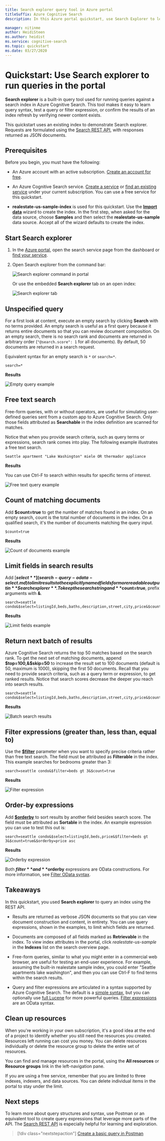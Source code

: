 ```yaml
---
title: Search explorer query tool in Azure portal
titleSuffix: Azure Cognitive Search
description: In this Azure portal quickstart, use Search Explorer to learn query syntax, test query expressions, or inspect a search document. Search explorer queries indexes in Azure Cognitive Search. 

manager: nitinme
author: HeidiSteen
ms.author: heidist
ms.service: cognitive-search
ms.topic: quickstart
ms.date: 03/27/2020
---
```


# Quickstart: Use Search explorer to run queries in the portal

**Search explorer** is a built-in query tool used for running queries against a search index in Azure Cognitive Search. This tool makes it easy to learn query syntax, test a query or filter expression, or confirm the results of an index refresh by verifying newer content exists.

This quickstart uses an existing index to demonstrate Search explorer. Requests are formulated using the [Search REST API](https://docs.microsoft.com/rest/api/searchservice/), with responses returned as JSON documents.

## Prerequisites

Before you begin, you must have the following:

+ An Azure account with an active subscription. [Create an account for free](https://azure.microsoft.com/free/).

+ An Azure Cognitive Search service. [Create a service](search-create-service-portal.md) or [find an existing service](https://ms.portal.azure.com/#blade/HubsExtension/BrowseResourceBlade/resourceType/Microsoft.Search%2FsearchServices) under your current subscription. You can use a free service for this quickstart. 

+ **realestate-us-sample-index** is used for this quickstart. Use the [**Import data**](search-import-data-portal.md) wizard to create the index. In the first step, when asked for the data source, choose **Samples** and then select the **realestate-us-sample** data source. Accept all of the wizard defaults to create the index.

## Start Search explorer

1. In the [Azure portal](https://portal.azure.com), open the search service page from the dashboard or [find your service](https://ms.portal.azure.com/#blade/HubsExtension/BrowseResourceBlade/resourceType/Microsoft.Search%2FsearchServices).

1. Open Search explorer from the command bar:

   ![Search explorer command in portal](./media/search-explorer/search-explorer-cmd2.png "Search explorer command in portal")

    Or use the embedded **Search explorer** tab on an open index:

   ![Search explorer tab](./media/search-explorer/search-explorer-tab.png "Search explorer tab")

## Unspecified query

For a first look at content, execute an empty search by clicking **Search** with no terms provided. An empty search is useful as a first query because it returns entire documents so that you can review document composition. On an empty search, there is no search rank and documents are returned in arbitrary order (`"@search.score": 1` for all documents). By default, 50 documents are returned in a search request.

Equivalent syntax for an empty search is `*` or `search=*`.
   
   ```http
   search=*
   ```

   **Results**
   
   ![Empty query example](./media/search-explorer/search-explorer-example-empty.png "Unqualified or empty query example")

## Free text search

Free-form queries, with or without operators, are useful for simulating user-defined queries sent from a custom app to Azure Cognitive Search. Only those fields attributed as **Searchable** in the index definition are scanned for matches. 

Notice that when you provide search criteria, such as query terms or expressions, search rank comes into play. The following example illustrates a free text search.

   ```http
   Seattle apartment "Lake Washington" miele OR thermador appliance
   ```

   **Results**

   You can use Ctrl-F to search within results for specific terms of interest.

   ![Free text query example](./media/search-explorer/search-explorer-example-freetext.png "Free text query example")

## Count of matching documents 

Add **$count=true** to get the number of matches found in an index. On an empty search, count is the total number of documents in the index. On a qualified search, it's the number of documents matching the query input.

   ```http
   $count=true
   ```

   **Results**

   ![Count of documents example](./media/search-explorer/search-explorer-example-count.png "Count of matching documents in index")

## Limit fields in search results

Add [**$select**](search-query-odata-select.md) to limit results to the explicitly named fields for more readable output in **Search explorer**. To keep the search string and **$count=true**, prefix arguments with **&**. 

   ```http
   search=seattle condo&$select=listingId,beds,baths,description,street,city,price&$count=true
   ```

   **Results**

   ![Limit fields example](./media/search-explorer/search-explorer-example-selectfield.png "Restrict fields in search results")

## Return next batch of results

Azure Cognitive Search returns the top 50 matches based on the search rank. To get the next set of matching documents, append **$top=100,&$skip=50** to increase the result set to 100 documents (default is 50, maximum is 1000), skipping the first 50 documents. Recall that you need to provide search criteria, such as a query term or expression, to get ranked results. Notice that search scores decrease the deeper you reach into search results.

   ```http
   search=seattle condo&$select=listingId,beds,baths,description,street,city,price&$count=true&$top=100&$skip=50
   ```

   **Results**

   ![Batch search results](./media/search-explorer/search-explorer-example-topskip.png "Return next batch of search results")

## Filter expressions (greater than, less than, equal to)

Use the [**$filter**](search-query-odata-filter.md) parameter when you want to specify precise criteria rather than free text search. The field must be attributed as **Filterable** in the index. This example searches for bedrooms greater than 3:

   ```http
   search=seattle condo&$filter=beds gt 3&$count=true
   ```
   
   **Results**

   ![Filter expression](./media/search-explorer/search-explorer-example-filter.png "Filter by criteria")

## Order-by expressions

Add [**$orderby**](search-query-odata-orderby.md) to sort results by another field besides search score. The field must be attributed as **Sortable** in the index. An example expression you can use to test this out is:

   ```http
   search=seattle condo&$select=listingId,beds,price&$filter=beds gt 3&$count=true&$orderby=price asc
   ```
   
   **Results**

   ![Orderby expression](./media/search-explorer/search-explorer-example-ordery.png "Change the sort order")

Both **$filter** and **$orderby** expressions are OData constructions. For more information, see [Filter OData syntax](https://docs.microsoft.com/rest/api/searchservice/odata-expression-syntax-for-azure-search).

<a name="start-search-explorer"></a>

## Takeaways

In this quickstart, you used **Search explorer** to query an index using the REST API.

+ Results are returned as verbose JSON documents so that you can view document construction and content, in entirety. You can use query expressions, shown in the examples, to limit which fields are returned.

+ Documents are composed of all fields marked as **Retrievable** in the index. To view index attributes in the portal, click *realestate-us-sample* in the **Indexes** list on the search overview page.

+ Free-form queries, similar to what you might enter in a commercial web browser, are useful for testing an end-user experience. For example, assuming the built-in realestate sample index, you could enter "Seattle apartments lake washington", and then you can use Ctrl-F to find terms within the search results. 

+ Query and filter expressions are articulated in a syntax supported by Azure Cognitive Search. The default is a [simple syntax](https://docs.microsoft.com/rest/api/searchservice/simple-query-syntax-in-azure-search), but you can optionally use [full Lucene](https://docs.microsoft.com/rest/api/searchservice/lucene-query-syntax-in-azure-search) for more powerful queries. [Filter expressions](https://docs.microsoft.com/rest/api/searchservice/odata-expression-syntax-for-azure-search) are an OData syntax.

## Clean up resources

When you're working in your own subscription, it's a good idea at the end of a project to identify whether you still need the resources you created. Resources left running can cost you money. You can delete resources individually or delete the resource group to delete the entire set of resources.

You can find and manage resources in the portal, using the **All resources** or **Resource groups** link in the left-navigation pane.

If you are using a free service, remember that you are limited to three indexes, indexers, and data sources. You can delete individual items in the portal to stay under the limit. 

## Next steps

To learn more about query structures and syntax, use Postman or an equivalent tool to create query expressions that leverage more parts of the API. The [Search REST API](https://docs.microsoft.com/rest/api/searchservice/) is especially helpful for learning and exploration.

> [!div class="nextstepaction"]
> [Create a basic query in Postman](search-query-simple-examples.md)